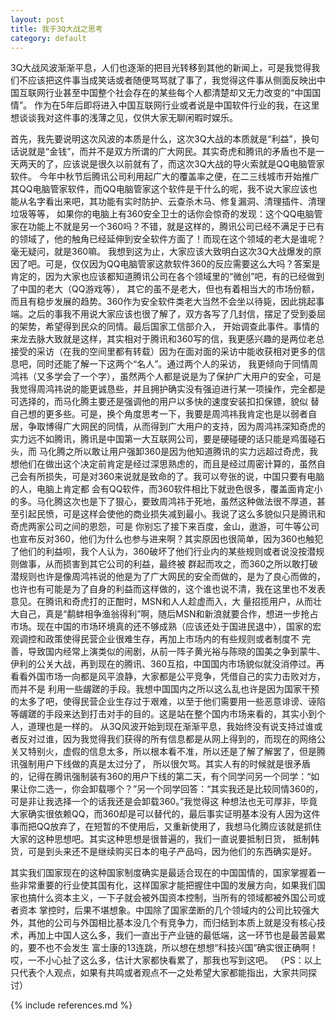 ```yaml
---
layout: post
title: 我于3Q大战之思考
category: default
---
```

                
3Q大战风波渐渐平息，人们也逐渐的把目光转移到其他的新闻上，可是我觉得我们不应该把这件事当成笑话或者随便骂骂就了事了，我觉得这件事从侧面反映出中国互联网行业甚至中国整个社会存在的某些每个人都清楚却又无力改变的“中国国情”。
作为在5年后即将进入中国互联网行业或者说是中国软件行业的我，在这里想谈谈我对这件事的浅薄之见，仅供大家无聊闲暇时娱乐。

首先，我先要说明这次风波的本质是什么，这次3Q大战的本质就是“利益”，换句话说就是“金钱”，而并不是双方所谓的广大网民。其实奇虎和腾讯的矛盾也不是一天两天的了，应该说是很久以前就有了，而这次3Q大战的导火索就是QQ电脑管家软件。
今年中秋节后腾讯公司利用起广大的覆盖率之便，在二三线城市开始推广其QQ电脑管家软件，而QQ电脑管家这个软件是干什么的呢，我不说大家应该也能从名字看出来吧，其功能有实时防护、云查杀木马、修复漏洞、清理插件、清理垃圾等等，
如果你的电脑上有360安全卫士的话你会惊奇的发现：这个QQ电脑管家在功能上不就是另一个360吗？不错，就是这样的，腾讯公司已经不满足于已有的领域了，他的触角已经延伸到安全软件方面了！而现在这个领域的老大是谁呢？毫无疑问，就是360嘛。
我想到这为止，大家应该大致明白这次3Q大战爆发的原因了吧。可是，仅仅因为QQ电脑管家这款软件360的反应需要这么大吗？答案是肯定的，因为大家也应该都知道腾讯公司在各个领域里的“微创”吧，有的已经做到了中国的老大（QQ游戏等），
其它的虽不是老大，但也有着相当大的市场份额，而且有稳步发展的趋势。360作为安全软件类老大当然不会坐以待毙，因此挑起事端。之后的事我不用说大家应该也很了解了，双方各写了几封信，摆足了受到委屈的架势，希望得到民众的同情。最后国家工信部介入，
开始调查此事件。事情的来龙去脉大致就是这样，其实相对于腾讯和360写的信，我更感兴趣的是两位老总接受的采访（在我的空间里都有转载）因为在面对面的采访中能收获相对更多的信息吧，同时还能了解一下这两个“名人”。通过两个人的采访，
我更倾向于同情周鸿祎（又多学会了一个字），虽然两个人都是说是为了保护广大用户的安全，可是我觉得周鸿祎说的能更诚恳些，并且拥护确实没有强迫进行某一项操作，完全都是可选择的，而马化腾主要还是强调他的用户以多快的速度安装扣扣保镖，貌似
替自己想的更多些。可是，换个角度思考一下，我要是周鸿祎我肯定也是以弱者自居，争取博得广大网民的同情，从而得到广大用户的支持，因为周鸿祎深知奇虎的实力远不如腾讯，腾讯是中国第一大互联网公司，要是硬碰硬的话只能是鸡蛋碰石头，而
马化腾之所以敢让用户强卸360是因为他知道腾讯的实力远超过奇虎，我想他们在做出这个决定前肯定是经过深思熟虑的，而且是经过周密计算的，虽然自己会有所损失，可是对360来说就是致命的了。我可以夸张的说，中国只要有电脑的人，电脑上肯定都
会有QQ软件，而360软件相比下就逊色很多，覆盖面肯定小的多。马化腾这次也是下了狠心，要致周鸿祎于死地，虽然这种做法很不厚道，甚至引起民愤，可是这样会使他的商业损失减到最小。我说了这么多貌似只是腾讯和奇虎两家公司之间的恩怨，可是
你别忘了接下来百度，金山，遨游，可牛等公司也宣布反对360，他们为什么也参与进来啊？其实原因也很简单，因为360也触犯了他们的利益呗，我个人认为，360破坏了他们行业内的某些规则或者说没按潜规则做事，从而损害到其它公司的利益，最终被
群起而攻之，而360之所以敢打破潜规则也许是像周鸿祎说的他是为了广大网民的安全而做的，是为了良心而做的，也许也有可能是为了自身的利益而这样做的，这个谁也说不清，我在这里也不发表意见。在腾讯和奇虎打的正酣时，MSN和人人趁虚而入，大
量招揽用户，从而壮大自己，真是“鹬蚌相争渔翁得利”啊，随后MSN和新浪就要合作，想进一步抢占市场。现在中国的市场环境真的还不够成熟（应该还处于国进民退中），国家的宏观调控和政策使得民营企业很难生存，再加上市场内的有些规则或者制度不
完善，导致国内经常上演类似的闹剧，从前一阵子黄光裕与陈晓的国美之争到蒙牛、伊利的公关大战，再到现在的腾讯、360互掐，中国国内市场貌似就没消停过。再看看外国市场一向都是风平浪静，大家都是公平竞争，凭借自己的实力击败对方，而并不是
利用一些龌蹉的手段。我想中国国内之所以这么乱也许是因为国家干预的太多了吧，使得民营企业生存过于艰难，以至于他们需要用一些恶意诽谤、诬陷等龌蹉的手段来达到打击对手的目的。这是站在整个国内市场来看的，其实小到个人，道理也是一样的。
从3Q风波开始到现在渐渐平息，我始终没有说支持过谁或者反对过谁，因为我觉得我们获得的所有信息都是从网上得到的，而现在的网络公关又特别火，虚假的信息太多，所以根本看不准，所以还是了解了解罢了，但是腾讯强制用户下线做的真是太过分了，
所以很欠骂。其实人有的时候就是很矛盾的，记得在腾讯强制装有360的用户下线的第二天，有个同学问另一个同学：“如果让你二选一，你会卸载哪个？”另一个同学回答：“其实我还是比较同情360的，可是非让我选择一个的话我还是会卸载360。”我觉得这
种想法也无可厚非，毕竟大家确实很依赖QQ，而360却是可以替代的，最后事实证明基本没有人因为这件事而把QQ放弃了，在短暂的不使用后，又重新使用了，我想马化腾应该就是抓住大家的这种思想吧。其实这种思想是很普遍的，我们一直说要抵制日货，
抵制韩货，可是到头来还不是继续购买日本的电子产品吗，因为他们的东西确实是好。

其实我们国家现在的这种国家制度确实是最适合现在的中国国情的，国家掌握着一些非常重要的行业使其国有化，这样国家才能把握住中国的发展方向，如果我们国家也搞什么资本主义，一下子就会被外国资本控制，当所有的领域都被外国公司或者资本
掌控时，后果不堪想象。中国除了国家垄断的几个领域内的公司比较强大外，其他的公司与外国相比基本没几个有竞争力，而归结到本质上就是没有核心技术，再加上中国人这么多，我们一直出于产业链的最低端，这一环节也是最苦最累的，要不也不会发生
富士康的13连跳，所以想在想想“科技兴国”确实很正确啊！哎，一不小心扯了这么多，估计大家都快看累了，那我也写到这吧。
（PS：以上只代表个人观点，如果有共鸣或者观点不一之处希望大家都能指出，大家共同探讨）



{% include references.md %}

